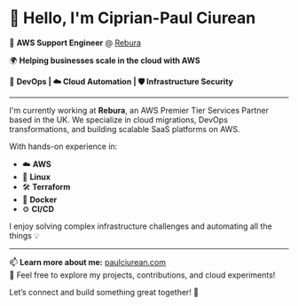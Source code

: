 # 👋 Hello, I'm Ciprian-Paul Ciurean

🚀 **AWS Support Engineer** @ [Rebura](https://www.rebura.com/uk/en/about-us.html)  

🌍 **Helping businesses scale in the cloud with AWS**

🔧 **DevOps | ☁️ Cloud Automation | 🛡️ Infrastructure Security**

---

I'm currently working at **Rebura**, an AWS Premier Tier Services Partner based in the UK. We specialize in cloud migrations, DevOps transformations, and building scalable SaaS platforms on AWS.

With hands-on experience in:
- ☁️ **AWS**
- 🐧 **Linux**
- 🛠️ **Terraform**
- 🐳 **Docker**
- ⚙️ **CI/CD**

I enjoy solving complex infrastructure challenges and automating all the things 💡

---

📫 **Learn more about me:** [paulciurean.com](https://paulciurean.com)  
📁 Feel free to explore my projects, contributions, and cloud experiments!

Let’s connect and build something great together! 🌟

